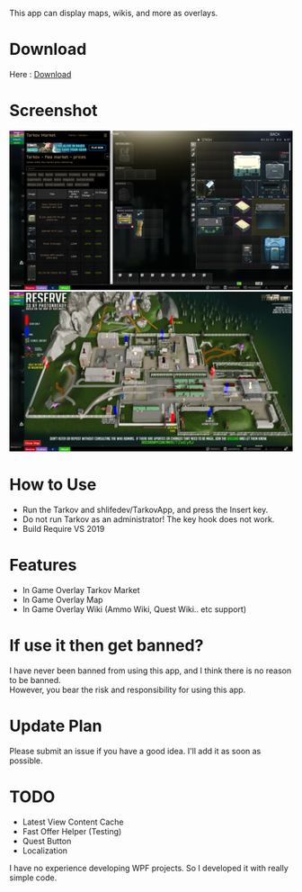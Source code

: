 This app can display maps, wikis, and more as overlays.  

# Download
 Here : [Download](https://github.com/shlifedev/TarkovApp/releases)
 
# Screenshot
![screen_shot1](https://github.com/shlifedev/TarkovApp/blob/master/scr1.png?raw=true)
![screen_shot2](https://github.com/shlifedev/TarkovApp/blob/master/scr2.png?raw=true)

# How to Use
 * Run the Tarkov and shlifedev/TarkovApp, and press the Insert key.
 * Do not run Tarkov as an administrator! The key hook does not work.
 * Build Require VS 2019
 
# Features
 - In Game Overlay Tarkov Market
 - In Game Overlay Map
 - In Game Overlay Wiki (Ammo Wiki, Quest Wiki.. etc support)
 
# If use it then get banned?
 I have never been banned from using this app, and I think there is no reason to be banned.  
 However, you bear the risk and responsibility for using this app.

# Update Plan
 Please submit an issue if you have a good idea.
 I'll add it as soon as possible.

# TODO
 * Latest View Content Cache
 * Fast Offer Helper (Testing)
 * Quest Button
 * Localization
 
 
I have no experience developing WPF projects. So I developed it with really simple code. 
